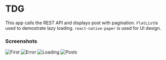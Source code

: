 # TDG

This app calls the REST API and displays post with pagination. `FlatList`is used to demostrate lazy loading. `react-native-paper` is used for UI design.

### Screenshots
![First](https://github.com/uragirii/TDG/tree/master/screenshots/First.png)
![Error](https://github.com/uragirii/TDG/tree/master/screenshots/Error.png)
![Loading](https://github.com/uragirii/TDG/tree/master/screenshots/Loading.png)
![Posts](https://github.com/uragirii/TDG/tree/master/screenshots/First.Postsng)
